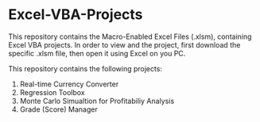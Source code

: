 # Excel-VBA-Projects
This repository contains the Macro-Enabled Excel Files (.xlsm), containing Excel VBA projects.
In order to view and the project, first download the specific .xlsm file, then open it using Excel on you PC.

This repository contains the following projects:
1. Real-time Currency Converter
2. Regression Toolbox
3. Monte Carlo Simualtion for Profitabiliy Analysis
4. Grade (Score) Manager
